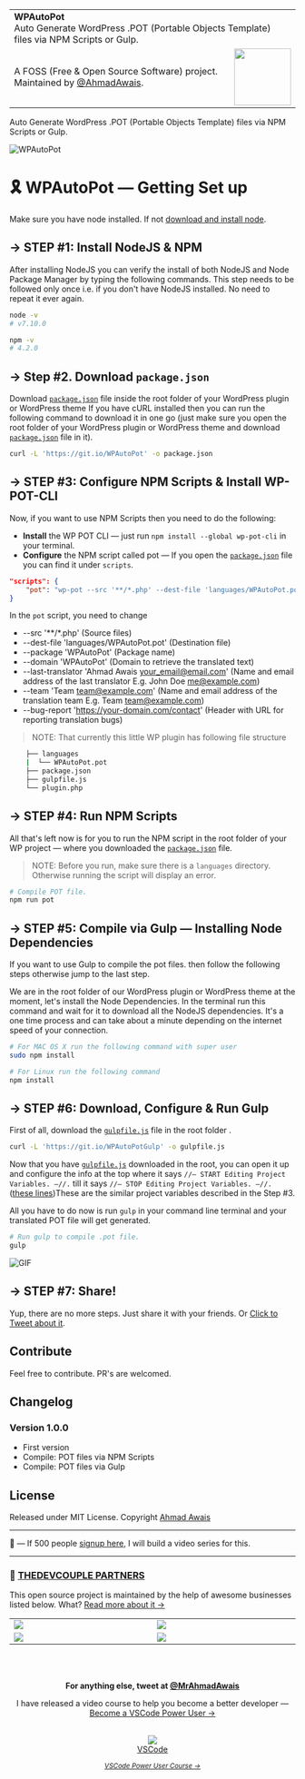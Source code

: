 <table width="100%">
    <tr>
        <td align="left" width="100%" colspan="2">
            <strong>WPAutoPot</strong><br />
            Auto Generate WordPress .POT (Portable Objects Template) files via NPM Scripts or Gulp.
        </td>
    </tr>
    <tr>
        <td>
            A FOSS (Free & Open Source Software) project. Maintained by <a href="https://github.com/ahmadawais">@AhmadAwais</a>.
        </td>
        <td align="center">
            <a href="https://AhmadAwais.com/">
                <img src="https://i.imgur.com/Asg4d3k.png" width="100" />
            </a>
        </td>
    </tr>
</table>

Auto Generate WordPress .POT (Portable Objects Template) files via NPM Scripts or Gulp.

![WPAutoPot](https://i.imgur.com/WmVaebP.png)

# 🎗 WPAutoPot — Getting Set up

Make sure you have node installed. If not [download and install node](https://nodejs.org/en/download/).

## → STEP #1: Install NodeJS & NPM
After installing NodeJS you can verify the install of both NodeJS and Node Package Manager by typing the following commands. This step needs to be followed only once i.e. if you don't have NodeJS installed. No need to repeat it ever again.

```bash
node -v
# v7.10.0

npm -v
# 4.2.0
```

## → Step #2. Download `package.json`

Download [`package.json`](https://git.io/WPAutoPotFile) file inside the root folder of your WordPress plugin or WordPress theme
If you have cURL installed then you can run the following command to download it in one go (just make sure you open the root folder of your WordPress plugin or WordPress theme and download [`package.json`](https://git.io/WPAutoPotFile) file in it).

```bash
curl -L 'https://git.io/WPAutoPot' -o package.json
```

## → STEP #3: Configure NPM Scripts & Install WP-POT-CLI

Now, if you want to use NPM Scripts then you need to do the following:
- **Install** the WP POT CLI — just run `npm install --global wp-pot-cli` in your terminal.
- **Configure** the NPM script called pot — If you open the [`package.json`](https://git.io/WPAutoPotFile) file you can find it under `scripts`.

```json
"scripts": {
    "pot": "wp-pot --src '**/*.php' --dest-file 'languages/WPAutoPot.pot' --package 'WPAutoPot' --domain 'WPAutoPot' --last-translator 'Ahmad Awais <your_email@email.com>' --team 'Team <team@example.com>' --bug-report 'https://your-domain.com/contact'"
}
```

In the `pot` script, you need to change
- --src '**/*.php'  (Source files)
- --dest-file 'languages/WPAutoPot.pot' (Destination file)
- --package 'WPAutoPot' (Package name)
- --domain 'WPAutoPot' (Domain to retrieve the translated text)
- --last-translator 'Ahmad Awais <your_email@email.com>' (Name and email address of the last translator E.g. John Doe <me@example.com>)
- --team 'Team <team@example.com>' (Name and email address of the translation team E.g. Team <team@example.com>)
- --bug-report 'https://your-domain.com/contact' (Header with URL for reporting translation bugs)

> NOTE: That currently this little WP plugin has following file structure
```bash
    ├── languages
    |  └── WPAutoPot.pot
    ├── package.json
    ├── gulpfile.js
    └── plugin.php
```


## → STEP #4: Run NPM Scripts

All that's left now is for you to run the NPM script in the root folder of your WP project — where you downloaded the [`package.json`](https://git.io/WPAutoPotFile) file.

> NOTE: Before you run, make sure there is a `languages` directory. Otherwise running the script will display an error.

```bash
# Compile POT file.
npm run pot
```

<!-- ![Run](https://i.imgur.com/tIelJwy.gif) -->

## → STEP #5: Compile via Gulp — Installing Node Dependencies

If you want to use Gulp to compile the pot files. then follow the following steps otherwise jump to the last step. 

We are in the root folder of our WordPress plugin or WordPress theme at the moment, let's install the Node Dependencies. In the terminal run this command and wait for it to download all the NodeJS dependencies. It's a one time process and can take about a minute depending on the internet speed of your connection.

```bash
# For MAC OS X run the following command with super user
sudo npm install

# For Linux run the following command
npm install
```

## → STEP #6: Download, Configure & Run Gulp

First of all, download the [`gulpfile.js`](https://git.io/WPAutoPotGulpFile) file in the root folder .

```bash
curl -L 'https://git.io/WPAutoPotGulp' -o gulpfile.js
```


Now that you have [`gulpfile.js`](https://git.io/WPAutoPotGulpFile#L18-L32) downloaded in the root, you can open it up and configure the info at the top where it says `//— START Editing Project Variables. —//.` till it says `//— STOP Editing Project Variables. —//.` ([these lines](https://git.io/WPAutoPotGulpFile#L18-L32))These are the similar project variables described in the Step #3.


All you have to do now is run `gulp` in your command line terminal and your translated POT file will get generated.

```bash
# Run gulp to compile .pot file.
gulp
```

![GIF](https://i.imgur.com/wYKBZLp.gif)

## → STEP #7: Share!

Yup, there are no more steps. Just share it with your friends. Or [Click to Tweet about it](https://twitter.com/home?status=%F0%9F%94%A5%20WPAutoPot%3A%20Awesome%20pkg%20by%20%40MrAhmadAwais%20to%20auto%20generate%20pot%20files%20for%20i18n%20%26%20l10n%20in%20%23WordPress%20%E2%80%94%20star%20it%20%E2%86%92%20ahmda.ws/WPAutoPot).

## Contribute
Feel free to contribute. PR's are welcomed.

## Changelog

### Version 1.0.0 
- First version
- Compile: POT files via NPM Scripts
- Compile: POT files via Gulp


## License
Released under MIT License.
Copyright [Ahmad Awais](https://AhmadAwais.com/)

---

🙌 — If 500 people [signup here](http://eepurl.com/cLwjeH), I will build a video series for this.

---

### 🙌 [THEDEVCOUPLE PARTNERS](https://TheDevCouple.com/partners)

This open source project is maintained by the help of awesome businesses listed below. What? [Read more about it →](https://TheDevCouple.com/partners)

<table width='100%'>
	<tr>
		<td width='500'><a target='_blank' href='https://kinsta.com/?kaid=WMDAKYHJLNJX&utm_source=TheDevCouple&utm_medium=Partner'><img src='https://on.ahmda.ws/73cedc/c' /></a></td>
		<td width='500'><a target='_blank' href='https://ahmda.ws/USES_WPE?utm_source=TheDevCouple&utm_medium=Partner'><img src='https://on.ahmda.ws/ff40fe/c' /></a></td>
	</tr>
	<tr>
		<td width='500'><a target='_blank' href='https://mythemeshop.com/?utm_source=TheDevCouple&utm_medium=Partner'><img src='https://on.ahmda.ws/3166d9/c' /></a></td>
		<td width='500'><a target='_blank' href='https://ipapi.co/?utm_source=TheDevCouple&utm_medium=Partner'><img src='https://d2ddoduugvun08.cloudfront.net/items/1R190r2U0p3N3L0U0b2u/ip-api.png'/></a></td>
	</tr>
</table>


<br />
<br />
<p align="center">
<strong>For anything else, tweet at <a href="https://twitter.com/MrAhmadAwais/" target="_blank" rel="noopener noreferrer">@MrAhmadAwais</a></strong>
</p>

<div align="center">
	<p>I have released a video course to help you become a better developer — <a href="https://VSCode.pro/?utm_source=GitHubFOSS" target="_blank">Become a VSCode Power User →</a></p>
    <br />
  <a href="https://VSCode.pro/?utm_source=GitHubFOSS" target="_blank">
  <img src="https://raw.githubusercontent.com/ahmadawais/shades-of-purple-vscode/master/images/vscodeproPlay.jpg" /><br>VSCode</a>

  _<small><a href="https://VSCode.pro/?utm_source=GitHubFOSS" target="_blank">VSCode Power User Course →</a></small>_
</div>


